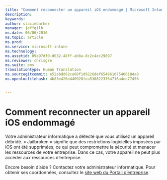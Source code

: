```yaml
---
title: "Comment reconnecter un appareil iOS endommagé | Microsoft Intune"
description: 
keywords: 
author: staciebarker
manager: jeffgilb
ms.date: 06/06/2016
ms.topic: article
ms.prod: 
ms.service: microsoft-intune
ms.technology: 
ms.assetid: 09e97df0-d032-48ff-ab8a-8c2c4ec29897
ms.reviewer: chrisgre
ms.suite: ems
translationtype: Human Translation
ms.sourcegitcommit: e52ebdd62ca68f1d9226def654961075400184a8
ms.openlocfilehash: 4b83e426e440928fea5308223764716a4ee77456


---
```


# Comment reconnecter un appareil iOS endommagé
Votre administrateur informatique a détecté que vous utilisez un appareil débridé. « Jailbroken » signifie que des restrictions logicielles imposées par iOS ont été supprimées, ce qui peut compromettre la sécurité et menacer les ressources de votre entreprise. Dans ce cas, votre appareil ne peut plus accéder aux ressources d’entreprise.

Encore besoin d’aide ? Contactez votre administrateur informatique. Pour obtenir ses coordonnées, consultez le [site web du Portail d’entreprise](http://portal.manage.microsoft.com).




<!--HONumber=Jul16_HO1-->


